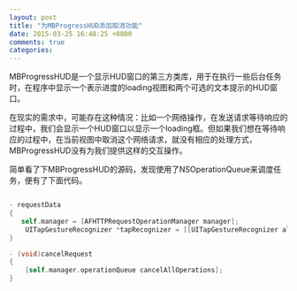 ```yaml
---
layout: post
title: "为MBProgressHUD添加取消功能"
date: 2015-03-25 16:48:25 +0800
comments: true
categories: 
---
```


MBProgressHUD是一个显示HUD窗口的第三方类库，用于在执行一些后台任务时，在程序中显示一个表示进度的loading视图和两个可选的文本提示的HUD窗口。

在现实的需求中，可能存在这种情况：比如一个网络操作，在发送请求等待响应的过程中，我们会显示一个HUD窗口以显示一个loading框。但如果我们想在等待响应的过程中，在当前视图中取消这个网络请求，就没有相应的处理方式，MBProgressHUD没有为我们提供这样的交互操作。

简单看了下MBProgressHUD的源码，发现使用了NSOperationQueue来调度任务，便有了下面代码。

```objective-c

- requestData
{
   self.manager = [AFHTTPRequestOperationManager manager];
	UITapGestureRecognizer *tapRecognizer = [[UITapGestureRecognizer alloc] initWithTarget:self action:@selector(cancelRequest)];
}

- (void)cancelRequest
{
    [self.manager.operationQueue cancelAllOperations];
}

```
